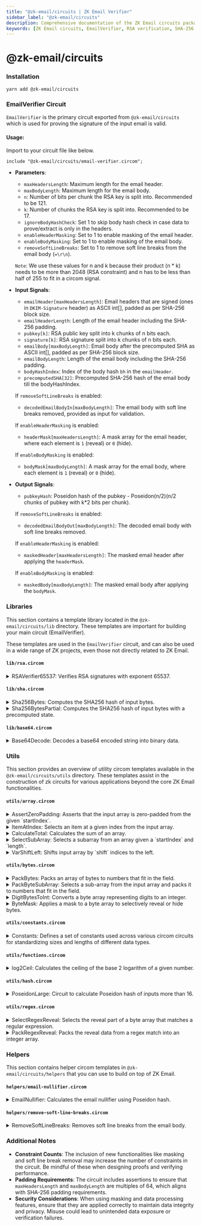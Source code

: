 ```yaml
---
title: "@zk-email/circuits | ZK Email Verifier"
sidebar_label: "@zk-email/circuits"
description: Comprehensive documentation of the ZK Email circuits package, including EmailVerifier circuit, utility libraries, and helper components for email verification and data processing
keywords: [ZK Email circuits, EmailVerifier, RSA verification, SHA-256 hashing, base64 decoding, email masking, circuit libraries, Circom templates, zero-knowledge proofs, email processing]
---
```


# @zk-email/circuits

### Installation

```
yarn add @zk-email/circuits
```

### EmailVerifier Circuit

`EmailVerifier` is the primary circuit exported from `@zk-email/circuits` which is used for proving the signature of the input email is valid.

#### Usage:

Import to your circuit file like below.

```
include "@zk-email/circuits/email-verifier.circom";
```

*   **Parameters**:

    * `maxHeadersLength`: Maximum length for the email header.
    * `maxBodyLength`: Maximum length for the email body.
    * `n`: Number of bits per chunk the RSA key is split into. Recommended to be 121.
    * `k`: Number of chunks the RSA key is split into. Recommended to be 17.
    * `ignoreBodyHashCheck`: Set 1 to skip body hash check in case data to prove/extract is only in the headers.
    * `enableHeaderMasking`: Set to 1 to enable masking of the email header.
    * `enableBodyMasking`: Set to 1 to enable masking of the email body.
    * `removeSoftLineBreaks`: Set to 1 to remove soft line breaks from the email body (`=\r\n`).

    `Note`: We use these values for n and k because their product (n * k) needs to be more than 2048 (RSA constraint) and n has to be less than half of 255 to fit in a circom signal.
*   **Input Signals**:

    * `emailHeader[maxHeadersLength]`: Email headers that are signed (ones in `DKIM-Signature` header) as ASCII int[], padded as per SHA-256 block size.
    * `emailHeaderLength`: Length of the email header including the SHA-256 padding.
    * `pubkey[k]`: RSA public key split into k chunks of n bits each.
    * `signature[k]`: RSA signature split into k chunks of n bits each.
    * `emailBody[maxBodyLength]`: Email body after the precomputed SHA as ASCII int[], padded as per SHA-256 block size.
    * `emailBodyLength`: Length of the email body including the SHA-256 padding.
    * `bodyHashIndex`: Index of the body hash `bh` in the `emailHeader`.
    * `precomputedSHA[32]`: Precomputed SHA-256 hash of the email body till the bodyHashIndex.

    If `removeSoftLineBreaks` is enabled:
    * `decodedEmailBodyIn[maxBodyLength]`: The email body with soft line breaks removed, provided as input for validation.

    If `enableHeaderMasking` is enabled:
    * `headerMask[maxHeadersLength]`: A mask array for the email header, where each element is `1` (reveal) or `0` (hide).

    If `enableBodyMasking` is enabled:
    * `bodyMask[maxBodyLength]`: A mask array for the email body, where each element is `1` (reveal) or `0` (hide).

*   **Output Signals**:

    * `pubkeyHash`: Poseidon hash of the pubkey - Poseidon(n/2)(n/2 chunks of pubkey with k*2 bits per chunk).

    If `removeSoftLineBreaks` is enabled:
    * `decodedEmailBodyOut[maxBodyLength]`: The decoded email body with soft line breaks removed.

    If `enableHeaderMasking` is enabled:
    * `maskedHeader[maxHeadersLength]`: The masked email header after applying the `headerMask`.

    If `enableBodyMasking` is enabled:
    * `maskedBody[maxBodyLength]`: The masked email body after applying the `bodyMask`.

### **Libraries**

This section contains a template library located in the `@zk-email/circuits/lib` directory. These templates are important for building your main circuit (EmailVerifier).

These templates are used in the `EmailVerifier` circuit, and can also be used in a wide range of ZK projects, even those not directly related to ZK Email.

#### `lib/rsa.circom`

<details>

<summary>RSAVerifier65537: Verifies RSA signatures with exponent 65537.</summary>

* [**Source**](https://github.com/zkemail/zk-email-verify/blob/main/packages/circuits/lib/rsa.circom#L13-L39)
* **Parameters**
  * `n`: Number of bits per chunk the modulus is split into. Recommended to be 121.
  * `k`: Number of chunks the modulus is split into. Recommended to be 17.
* **Inputs**:
  * `message[k]`: The message that was signed.
  * `signature[k]`: The signature to verify.
  * `modulus[k]`: The modulus of the RSA key (pubkey).

</details>

#### `lib/sha.circom`

<details>

<summary>Sha256Bytes: Computes the SHA256 hash of input bytes.</summary>

* [**Source**](https://github.com/zkemail/zk-email-verify/blob/main/packages/circuits/lib/sha.circom#L17-L38)
* **Parameters**
  * `maxByteLength`: Maximum length of the input bytes.
* **Inputs**:
  * `paddedIn[maxByteLength]`: Message to hash padded as per the SHA256 specification.
  * `paddedInLength`: Length of the message in bytes including padding.
* **Output**:
  * `out[256]`: The 256-bit hash of the input message.

</details>

<details>

<summary>Sha256BytesPartial: Computes the SHA256 hash of input bytes with a precomputed state.</summary>

* [**Source**](https://github.com/zkemail/zk-email-verify/blob/main/packages/circuits/lib/sha.circom#L41-L79)
* **Parameters**
  * `maxByteLength`: Maximum length of the input bytes.
* **Inputs**:
  * `paddedIn[maxByteLength]`: Message to hash padded as per the SHA256 specification.
  * `paddedInLength`: Length of the message in bytes including padding.
  * `preHash[32]`: The precomputed state of the hash.
* **Output**:
  * `out[256]`: The 256-bit hash of the input message.

</details>

#### `lib/base64.circom`

<details>

<summary>Base64Decode: Decodes a base64 encoded string into binary data.</summary>

* [**Source**](https://github.com/zkemail/zk-email-verify/blob/main/packages/circuits/lib/base64.circom#L11-L61)
* **Inputs**:
  * `in`: The base64 encoded string to decode.
  * `N`: The expected length of the output binary data.
* **Outputs**:
  * `out`: The decoded binary data.

</details>

### Utils

This section provides an overview of utility circom templates available in the `@zk-email/circuits/utils` directory. These templates assist in the construction of zk circuits for various applications beyond the core ZK Email functionalities.

#### `utils/array.circom`

<details>

<summary>AssertZeroPadding: Asserts that the input array is zero-padded from the given `startIndex`.</summary>

* [**Source**](https://github.com/zkemail/zk-email-verify/blob/main/packages/circuits/utils/array.circom#L154-L172)
* **Parameters**:
  * `maxArrayLen`: The maximum number of elements in the input array.
* **Inputs**:
  * `in`: The input array.
  * `startIndex`: The index from which the array should be zero-padded.

</details>

<details>

<summary>ItemAtIndex: Selects an item at a given index from the input array.</summary>

* [**Source**](https://github.com/zkemail/zk-email-verify/blob/main/packages/circuits/utils/array.circom#L15-L42)
* **Parameters**:
  * `maxArrayLen`: The number of elements in the array.
* **Inputs**:
  * `in`: The input array.
  * `index`: The index of the element to select.
* **Output**:
  * `out`: The selected element.

</details>

<details>

<summary>CalculateTotal: Calculates the sum of an array.</summary>

* [**Source**](https://github.com/zkemail/zk-email-verify/blob/main/packages/circuits/utils/array.circom#L54-L67)
* **Parameters**:
  * `n`: The number of elements in the array.
* **Inputs**:
  * `nums`: The input array.
* **Output**:
  * `sum`: The sum of the input array.

</details>

<details>

<summary>SelectSubArray: Selects a subarray from an array given a `startIndex` and `length`.</summary>

* [**Source**](https://github.com/zkemail/zk-email-verify/blob/main/packages/circuits/utils/array.circom#L80-L104)
* **Parameters**:
  * `maxArrayLen`: The maximum number of bytes in the input array.
  * `maxSubArrayLen`: The maximum number of integers in the output array.
* **Inputs**:
  * `in`: The input byte array.
  * `startIndex`: The start index of the subarray.
  * `length`: The length of the subarray.
* **Output**:
  * `out`: Array of `maxSubArrayLen` size, items starting from `startIndex`, and items after `length` set to zero.

</details>

<details>

<summary>VarShiftLeft: Shifts input array by `shift` indices to the left.</summary>

* [**Source**](https://github.com/zkemail/zk-email-verify/blob/main/packages/circuits/utils/array.circom#L116-L140)
* **Parameters**:
  * `maxArrayLen`: The maximum length of the input array.
  * `maxOutArrayLen`: The maximum length of the output array.
* **Inputs**:
  * `in`: The input array.
  * `shift`: The number of indices to shift the array to the left.
* **Output**:
  * `out`: Shifted subarray.

</details>

#### `utils/bytes.circom`

<details>

<summary>PackBytes: Packs an array of bytes to numbers that fit in the field.</summary>

* [**Source**](https://github.com/zkemail/zk-email-verify/blob/main/packages/circuits/utils/bytes.circom#L28-L60)
* **Inputs**:
  * `in`: The input byte array.
  * `maxBytes`: The maximum number of bytes in the input array.
* **Outputs**:
  * `out`: The output integer array after packing.

</details>

<details>

<summary>PackByteSubArray: Selects a sub-array from the input array and packs it to numbers that fit in the field.</summary>

* [**Source**](https://github.com/zkemail/zk-email-verify/blob/main/packages/circuits/utils/bytes.circom#L72-L93)
* **Inputs**:
  * `in`: The input byte array.
  * `startIndex`: The start index of the sub-array.
  * `length`: The length of the sub-array.
  * `maxArrayLen`: The maximum number of elements in the input array.
  * `maxSubArrayLen`: The maximum number of elements in the sub-array.
* **Outputs**:
  * `out`: The output integer array after packing the sub-array.

</details>

<details>

<summary>DigitBytesToInt: Converts a byte array representing digits to an integer.</summary>

* [**Source**](https://github.com/zkemail/zk-email-verify/blob/main/packages/circuits/utils/bytes.circom#L102-L117)
* **Inputs**:
  * `in`: The input byte array - big-endian digit string of `out`.
  * `n`: The number of bytes in the input array.
* **Outputs**:
  * `out`: The output integer after conversion.

</details>

<details>

<summary>ByteMask: Applies a mask to a byte array to selectively reveal or hide bytes.</summary>

* **Parameters**:
  * `maxArrayLen`: The maximum length of the input array.
* **Inputs**:
  * `in[maxArrayLen]`: The input byte array.
  * `mask[maxArrayLen]`: The mask array, where each element is `1` (reveal) or `0` (hide).
* **Output**:
  * `out[maxArrayLen]`: The masked byte array after applying the mask.

</details>

#### `utils/constants.circom`

<details>

<summary>Constants: Defines a set of constants used across various circom circuits for standardizing sizes and lengths of different data types.</summary>

* [**Source**](https://github.com/zkemail/zk-email-verify/blob/main/packages/circuits/utils/constants.circom)
* **Constants**:
  * `EMAIL_ADDR_MAX_BYTES()`: Returns the maximum byte size for an email, defined as 256.
  * `DOMAIN_MAX_BYTES()`: Returns the maximum byte size for a domain, defined as 255.
  * `MAX_BYTES_IN_FIELD()`: Returns the maximum number of bytes that can fit in a field, defined as 31.

</details>

#### `utils/functions.circom`

<details>

<summary>log2Ceil: Calculates the ceiling of the base 2 logarithm of a given number.</summary>

* [**Source**](https://github.com/zkemail/zk-email-verify/blob/main/packages/circuits/utils/functions.circom#L2-L10)
* **Inputs**:
  * `a`: The input number for which the base 2 logarithm ceiling is to be calculated.
* **Outputs**:
  * Returns the smallest integer greater than or equal to the base 2 logarithm of the input number.

</details>

#### `utils/hash.circom`

<details>

<summary>PoseidonLarge: Circuit to calculate Poseidon hash of inputs more than 16.</summary>

* [**Source**](https://github.com/zkemail/zk-email-verify/blob/main/packages/circuits/utils/hash.circom#L13-L37)
* **Inputs**:
  * `in[chunkSize]`: The input array of chunkSize elements.
  * `bytesPerChunk`: Number of bits in each chunk.
  * `chunkSize`: Number of chunks in input.
* **Outputs**:
  * `out`: Poseidon hash of input where consecutive elements are merged.

</details>

#### `utils/regex.circom`

<details>

<summary>SelectRegexReveal: Selects the reveal part of a byte array that matches a regular expression.</summary>

* [**Source**](https://github.com/zkemail/zk-email-verify/blob/main/packages/circuits/utils/regex.circom#L15-L50)
* **Inputs**:
  * `in`: The input byte array.
  * `startIndex`: The index of the start of the reveal part in the input array.
  * `maxArrayLen`: The maximum length of the input array.
  * `maxRevealLen`: The maximum length of the reveal part.
* **Outputs**:
  * `out`: The revealed data array that matches the regular expression.

</details>

<details>

<summary>PackRegexReveal: Packs the reveal data from a regex match into an integer array.</summary>

* [**Source**](https://github.com/zkemail/zk-email-verify/blob/main/packages/circuits/utils/regex.circom#L60-L77)
* **Inputs**:
  * `in`: The input byte array.
  * `startIndex`: The index of the start of the reveal part in the input array.
  * `maxArrayLen`: The maximum length of the input array.
  * `maxRevealLen`: The maximum length of the reveal part.
* **Outputs**:
  * `out`: The packed integer array after processing the reveal data.

</details>

### Helpers

This section contains helper circom templates in `@zk-email/circuits/helpers` that you can use to build on top of ZK Email.

#### `helpers/email-nullifier.circom`

<details>

<summary>EmailNullifier: Calculates the email nullifier using Poseidon hash.</summary>

* [**Source**](https://github.com/zkemail/zk-email-verify/blob/main/packages/circuits/helpers/email-nullifier.circom#L15-L23)
* **Parameters**:
  * `bitPerChunk`: The number of bits per chunk the signature is split into.
  * `chunkSize`: The number of chunks the signature is split into.
* **Inputs**:
  * `signature[chunkSize]`: The signature of the email.
* **Output**:
  * `out`: The email nullifier.

</details>

#### `helpers/remove-soft-line-breaks.circom`

<details>

<summary>RemoveSoftLineBreaks: Removes soft line breaks from the email body.</summary>

* **Parameters**:
  * `maxBodyLength`: The maximum length of the email body.
* **Inputs**:
  * `encoded[maxBodyLength]`: The email body with potential soft line breaks.
* **Outputs**:
  * `decoded[maxBodyLength]`: The email body with soft line breaks removed.
  * `isValid`: A signal indicating whether the decoding was successful (`1` for valid, `0` for invalid).

</details>

### Additional Notes

- **Constraint Counts**: The inclusion of new functionalities like masking and soft line break removal may increase the number of constraints in the circuit. Be mindful of these when designing proofs and verifying performance.
- **Padding Requirements**: The circuit includes assertions to ensure that `maxHeadersLength` and `maxBodyLength` are multiples of 64, which aligns with SHA-256 padding requirements.
- **Security Considerations**: When using masking and data processing features, ensure that they are applied correctly to maintain data integrity and privacy. Misuse could lead to unintended data exposure or verification failures.
